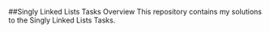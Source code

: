##Singly Linked Lists Tasks
Overview
This repository contains my solutions to the Singly Linked Lists Tasks.
